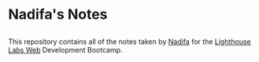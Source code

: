 # Nadifa's Notes
##  
This repository contains all of the notes taken by [Nadifa](https://github.com/Nadifa1) for the [Lighthouse Labs Web](https://www.lighthouselabs.ca/) Development Bootcamp.

